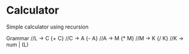 # Calculator

Simple calculator using recursion

Grammar
//L -> C {+ C}
//C -> A {- A}
//A -> M {* M}
//M -> K {/ K}
//K -> num | (L)
